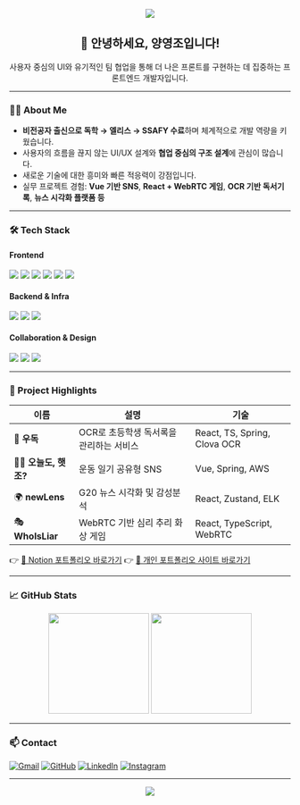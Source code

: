 <!-- 배너 이미지 -->
<p align="center">
  <img src="https://capsule-render.vercel.app/api?type=waving&color=0:4AB8D9,100:59C2AC&height=200&section=header&text=Hi,%20I'm%20Yang%20Youngjo&fontSize=40&fontAlignY=35&desc=멈추지%20않고%20성장하는%20프론트엔드%20개발자&descAlignY=60&descAlign=60" />
</p>

<h2 align="center">👋 안녕하세요, 양영조입니다!</h2>
<p align="center">사용자 중심의 UI와 유기적인 팀 협업을 통해 더 나은 프론트를 구현하는 데 집중하는 프론트엔드 개발자입니다.</p>

---

### 🧑‍💻 About Me

-  **비전공자 출신으로 독학 → 엘리스 → SSAFY 수료**하며 체계적으로 개발 역량을 키웠습니다.
-  사용자의 흐름을 끊지 않는 UI/UX 설계와 **협업 중심의 구조 설계**에 관심이 많습니다.
-  새로운 기술에 대한 흥미와 빠른 적응력이 강점입니다.  
-  실무 프로젝트 경험: **Vue 기반 SNS**, **React + WebRTC 게임**, **OCR 기반 독서기록**, **뉴스 시각화 플랫폼 등**

---

### 🛠️ Tech Stack

#### Frontend
<p>
  <img src="https://img.shields.io/badge/React-61DAFB?style=flat-square&logo=react&logoColor=white"/>
  <img src="https://img.shields.io/badge/Vue.js-4FC08D?style=flat-square&logo=vue.js&logoColor=white"/>
  <img src="https://img.shields.io/badge/TypeScript-3178C6?style=flat-square&logo=typescript&logoColor=white"/>
  <img src="https://img.shields.io/badge/Next.js-000000?style=flat-square&logo=next.js&logoColor=white"/>
  <img src="https://img.shields.io/badge/TailwindCSS-06B6D4?style=flat-square&logo=tailwindcss&logoColor=white"/>
  <img src="https://img.shields.io/badge/Zustand-000000?style=flat-square&logo=react&logoColor=white"/>
</p>

#### Backend & Infra
<p>
  <img src="https://img.shields.io/badge/Spring Boot-6DB33F?style=flat-square&logo=springboot&logoColor=white"/>
  <img src="https://img.shields.io/badge/MyBatis-0052CC?style=flat-square&logoColor=white"/>
  <img src="https://img.shields.io/badge/AWS-232F3E?style=flat-square&logo=amazonaws&logoColor=white"/>
</p>

#### Collaboration & Design
<p>
  <img src="https://img.shields.io/badge/Figma-F24E1E?style=flat-square&logo=figma&logoColor=white"/>
  <img src="https://img.shields.io/badge/Git-181717?style=flat-square&logo=git&logoColor=white"/>
  <img src="https://img.shields.io/badge/GitHub-181717?style=flat-square&logo=github&logoColor=white"/>
</p>

---

### 🌟 Project Highlights

| 이름 | 설명 | 기술 |
|------|------|------|
| 🧠 **우독** | OCR로 초등학생 독서록을 관리하는 서비스 | React, TS, Spring, Clova OCR |
| 🧘‍♂️ **오늘도, 햇조?** | 운동 일기 공유형 SNS | Vue, Spring, AWS |
| 🌍 **newLens** | G20 뉴스 시각화 및 감성분석 | React, Zustand, ELK |
| 🎭 **WhoIsLiar** | WebRTC 기반 심리 추리 화상 게임 | React, TypeScript, WebRTC |

👉 [📒 Notion 포트폴리오 바로가기](https://www.notion.so/1ff1f44d27fe8157b918c2c6b5fa9714?pvs=21)
👉 [📒 개인 포트폴리오 사이트 바로가기](https://zerojo.dev)

---

### 📈 GitHub Stats

<p align="center">
  <img src="https://github-readme-stats.vercel.app/api?username=10019610&show_icons=true&theme=default" height="180px"/>
  <img src="https://github-readme-stats.vercel.app/api/top-langs/?username=10019610&layout=compact" height="180px"/>
</p>

---

### 📫 Contact

[![Gmail](https://img.shields.io/badge/Gmail-D14836?style=flat-square&logo=gmail&logoColor=white)](mailto:a10019610@gmail.com)
[![GitHub](https://img.shields.io/badge/GitHub-181717?style=flat-square&logo=github)](https://github.com/10019610)
[![LinkedIn](https://img.shields.io/badge/LinkedIn-0A66C2?style=flat-square&logo=linkedin&logoColor=white)](https://linkedin.com/in/youngjo1001)
[![Instagram](https://img.shields.io/badge/Instagram-E4405F?style=flat-square&logo=instagram&logoColor=white)](https://www.instagram.com/0____j0/)

---

<p align="center">
  <img src="https://capsule-render.vercel.app/api?type=waving&color=0:4AB8D9,100:59C2AC&height=120&section=footer"/>
</p>
